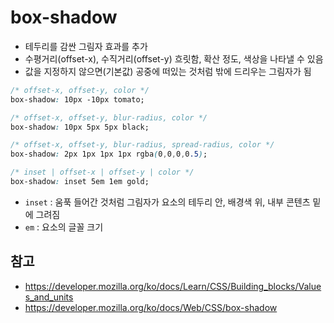 # box-shadow
- 테두리를 감싼 그림자 효과를 추가
- 수평거리(offset-x), 수직거리(offset-y) 흐릿함, 확산 정도, 색상을 나타낼 수 있음
- 값을 지정하지 않으면(기본값) 공중에 떠있는 것처럼 밖에 드리우는 그림자가 됨

```css
/* offset-x, offset-y, color */
box-shadow: 10px -10px tomato;

/* offset-x, offset-y, blur-radius, color */
box-shadow: 10px 5px 5px black;

/* offset-x, offset-y, blur-radius, spread-radius, color */
box-shadow: 2px 1px 1px 1px rgba(0,0,0,0.5);

/* inset | offset-x | offset-y | color */
box-shadow: inset 5em 1em gold;
```
- ```inset``` : 움푹 들어간 것처럼 그림자가 요소의 테두리 안, 배경색 위, 내부 콘텐츠 밑에 그려짐
- ```em``` : 요소의 글꼴 크기

## 참고
- https://developer.mozilla.org/ko/docs/Learn/CSS/Building_blocks/Values_and_units
- https://developer.mozilla.org/ko/docs/Web/CSS/box-shadow
